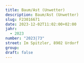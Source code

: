 ```yaml
---
title: Baum/Ast (Unwetter)
description: Baum/Ast (Unwetter)
slug: F23016671
date: 2023-12-02T11:02:00+02:00
jahr:
  - 2023
number: "2023|73"
street: Im Spitzler, 8902 Urdorf
group:
draft: false
---
```

